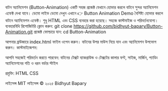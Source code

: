 বাটন অ্যানিমেশন (Button-Animation)
একটি সহজ প্রজেক্ট যেখানে হোভার করলে বাটনে সুন্দর অ্যানিমেশন এফেক্ট দেখা যাবে।
ডেমো
লাইভ ডেমো দেখুন এখানে 👉 Button Animation Demo
বৈশিষ্ট্য
হোভার করলে বাটনে অ্যানিমেশন এফেক্ট।
শুধু HTML এবং CSS ব্যবহার করা হয়েছে।
সহজে কাস্টমাইজ ও পরিবর্তনযোগ্য।
ব্যবহারবিধি
রিপোজিটরি ক্লোন করুন:
git clone https://github.com/bidhyut-bapary/Button-Animation.git
প্রজেক্ট ফোল্ডারে যান:
cd Button-Animation

আপনার ব্রাউজারে index.html ফাইল ওপেন করুন।
বাটনের উপর মাউস নিয়ে যান এবং অ্যানিমেশন উপভোগ করুন।
কাস্টমাইজেশন:

আপনি সহজেই পরিবর্তন করতে পারবেন:
বাটনের টেক্সট
ব্যাকগ্রাউন্ড ও টেক্সটের কালার
ফন্ট, সাইজ, মার্জিন, প্যাডিং
অ্যানিমেশনের গতি ও ধরন
বর্ডার স্টাইল

প্রযুক্তি:
HTML
CSS

লাইসেন্স
MIT লাইসেন্স © ২০২৫ Bidhyut Bapary
